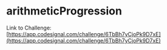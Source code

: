 # arithmeticProgression

Link to Challenge: [https://app.codesignal.com/challenge/6TbBh7yCjoPk9D7xE](https://app.codesignal.com/challenge/6TbBh7yCjoPk9D7xE)